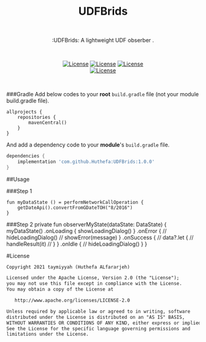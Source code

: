 <h1 align="center">UDFBrids</h1></br>

<p align="center">
:UDFBrids: A lightweight UDF obserber .
</p>
</br>
<p align="center">
  <a href="https://github.com/taymiyyah"><img alt="License" src="https://img.shields.io/badge/GitHub-100000?style=for-the-badge&logo=github&logoColor=white"/></a>
  <a href="https://medium.com/@hfararjeh98/simplify-state-manamget-by-ufd-4fa67a9754c8"><img alt="License" src="https://img.shields.io/badge/Medium-12100E?style=for-the-badge&logo=medium&logoColor=white"/></a>
  <a href="mailto:hfararjeh98@gmail.com"><img alt="License" src="https://img.shields.io/badge/Gmail-D14836?style=for-the-badge&logo=gmail&logoColor=white"/></a>

 <br>
  <a href="https://opensource.org/licenses/Apache-2.0"><img alt="License" src="https://img.shields.io/badge/License-Apache%202.0-blue.svg"/></a>
  
</p> <br>


###Gradle 
Add below codes to your **root** `build.gradle` file (not your module build.gradle file).
```Gradle
allprojects {
    repositories {
        mavenCentral()
    }
}
```
And add a dependency code to your **module**'s `build.gradle` file.
```gradle
dependencies {
    implementation 'com.github.Huthefa:UDFBrids:1.0.0'
}
```
##Usage

###Step 1

    fun myDataState () = performNetworkCallOperation {
        getDateApi().convertFromGDateTOH("8/2016")
    }

###Step 2
private fun observerMyState(dataState: DataState<MyData>) {
    myDataState()
        .onLoading { showLoadingDialog() }
        .onError {
          //  hideLoadingDialog()
         //   showError(message)
        }
        .onSuccess {
         //   data?.let {
         //       handleResult(it)
         //   }
        }
        .onIdle {
        //    hideLoadingDialog() 
        }
}


#License
```xml
Copyright 2021 taymiyyah (Huthefa ALfararjeh)

Licensed under the Apache License, Version 2.0 (the "License");
you may not use this file except in compliance with the License.
You may obtain a copy of the License at

   http://www.apache.org/licenses/LICENSE-2.0

Unless required by applicable law or agreed to in writing, software
distributed under the License is distributed on an "AS IS" BASIS,
WITHOUT WARRANTIES OR CONDITIONS OF ANY KIND, either express or implied.
See the License for the specific language governing permissions and
limitations under the License.
```
